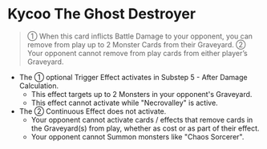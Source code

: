 # Kycoo The Ghost Destroyer

> ① When this card inflicts Battle Damage to your opponent, you can remove from play up to 2 Monster Cards from their Graveyard. ② Your opponent cannot remove from play cards from either player’s Graveyard.

*   The ① optional Trigger Effect activates in Substep 5 - After Damage Calculation.
    *   This effect targets up to 2 Monsters in your opponent's Graveyard.
    *   This effect cannot activate while "Necrovalley" is active.
*   The ② Continuous Effect does not activate.
    *   Your opponent cannot activate cards / effects that remove cards in the Graveyard(s) from play, whether as cost or as part of their effect.
    *   Your opponent cannot Summon monsters like "Chaos Sorcerer".
